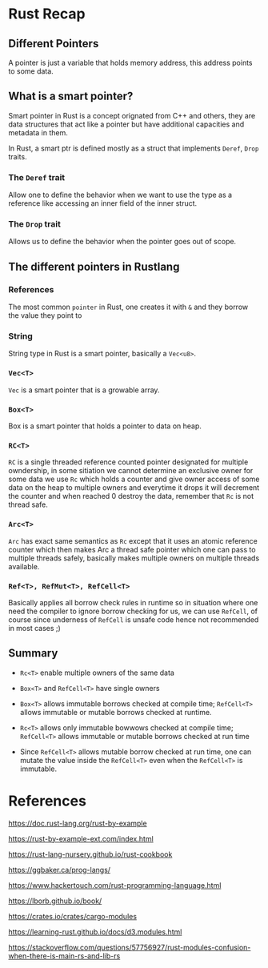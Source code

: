 # Rust Recap


## Different Pointers 

A pointer is just a variable that holds memory address, this address points to some data.

## What is a smart pointer?

Smart pointer in Rust is a concept orignated from C++ and others, they are data structures that act like a pointer but have additional capacities and metadata in them.

In Rust, a smart ptr is defined mostly as a struct that implements `Deref`, `Drop` traits.

### The `Deref` trait

Allow one to define the behavior when we want to use the type as a reference like accessing an inner field of the inner struct.

### The `Drop` trait

Allows us to define the behavior when the pointer goes out of scope.

## The different pointers in Rustlang

### References

The most common `pointer` in Rust, one creates it with `&` and they borrow the value they point to

### String

String type in Rust is a smart pointer, basically a `Vec<u8>`.

### `Vec<T>`

`Vec` is a smart pointer that is a growable array.

### `Box<T>`

Box is a smart pointer that holds a pointer to data on heap.

### `RC<T>`

`RC` is a single threaded reference counted pointer designated for multiple owndership, in some sitiation we cannot determine an exclusive owner for some data we use `Rc` which holds a counter and give owner access of some data on the heap to multiple owners and everytime it drops it will decrement the counter and when reached 0 destroy the data, remember that `Rc` is not thread safe.

### `Arc<T>`

`Arc` has exact same semantics as `Rc` except that it uses an atomic reference counter
which then makes Arc a thread safe pointer which one can pass to multiple threads safely, basically makes multiple owners on multiple threads available.

### `Ref<T>, RefMut<T>, RefCell<T>`

Basically applies all borrow check rules in runtime so in situation where one need the compiler to ignore borrow checking for us, we can use `RefCell`, of course since underness of `RefCell` is unsafe code hence not recommended in most cases ;)

## Summary

- `Rc<T>` enable multiple owners of the same data

- `Box<T>` and `RefCell<T>` have single owners

- `Box<T>` allows immutable borrows checked at compile time; `RefCell<T>` allows immutable or mutable borrows checked at runtime.

- `Rc<T>` allows only immutable bowwows checked at compile time; `RefCell<T>` allows immutable or mutable borrows checked at run time

- Since `RefCell<T>` allows mutable borrow checked at run time, one can mutate the value inside the `RefCell<T>` even when the `RefCell<T>` is immutable.



# References

https://doc.rust-lang.org/rust-by-example

https://rust-by-example-ext.com/index.html

https://rust-lang-nursery.github.io/rust-cookbook

https://ggbaker.ca/prog-langs/

https://www.hackertouch.com/rust-programming-language.html

https://lborb.github.io/book/

https://crates.io/crates/cargo-modules

https://learning-rust.github.io/docs/d3.modules.html

https://stackoverflow.com/questions/57756927/rust-modules-confusion-when-there-is-main-rs-and-lib-rs


